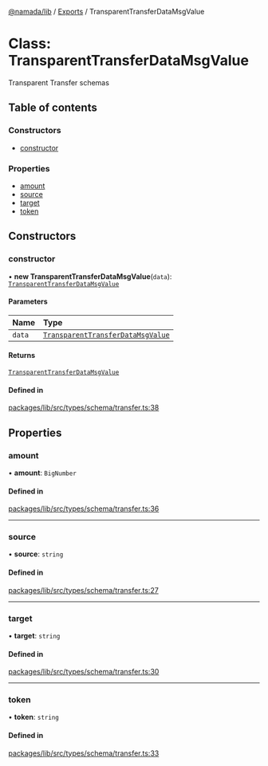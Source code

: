 [@namada/lib](../README.md) / [Exports](../modules.md) / TransparentTransferDataMsgValue

# Class: TransparentTransferDataMsgValue

Transparent Transfer schemas

## Table of contents

### Constructors

- [constructor](TransparentTransferDataMsgValue.md#constructor)

### Properties

- [amount](TransparentTransferDataMsgValue.md#amount)
- [source](TransparentTransferDataMsgValue.md#source)
- [target](TransparentTransferDataMsgValue.md#target)
- [token](TransparentTransferDataMsgValue.md#token)

## Constructors

### constructor

• **new TransparentTransferDataMsgValue**(`data`): [`TransparentTransferDataMsgValue`](TransparentTransferDataMsgValue.md)

#### Parameters

| Name | Type |
| :------ | :------ |
| `data` | [`TransparentTransferDataMsgValue`](TransparentTransferDataMsgValue.md) |

#### Returns

[`TransparentTransferDataMsgValue`](TransparentTransferDataMsgValue.md)

#### Defined in

[packages/lib/src/types/schema/transfer.ts:38](https://github.com/namada-net/namada-sdkjs/blob/e660aeaf8f96102ae1112a841a7e46dc805fa394/packages/lib/src/types/schema/transfer.ts#L38)

## Properties

### amount

• **amount**: `BigNumber`

#### Defined in

[packages/lib/src/types/schema/transfer.ts:36](https://github.com/namada-net/namada-sdkjs/blob/e660aeaf8f96102ae1112a841a7e46dc805fa394/packages/lib/src/types/schema/transfer.ts#L36)

___

### source

• **source**: `string`

#### Defined in

[packages/lib/src/types/schema/transfer.ts:27](https://github.com/namada-net/namada-sdkjs/blob/e660aeaf8f96102ae1112a841a7e46dc805fa394/packages/lib/src/types/schema/transfer.ts#L27)

___

### target

• **target**: `string`

#### Defined in

[packages/lib/src/types/schema/transfer.ts:30](https://github.com/namada-net/namada-sdkjs/blob/e660aeaf8f96102ae1112a841a7e46dc805fa394/packages/lib/src/types/schema/transfer.ts#L30)

___

### token

• **token**: `string`

#### Defined in

[packages/lib/src/types/schema/transfer.ts:33](https://github.com/namada-net/namada-sdkjs/blob/e660aeaf8f96102ae1112a841a7e46dc805fa394/packages/lib/src/types/schema/transfer.ts#L33)
